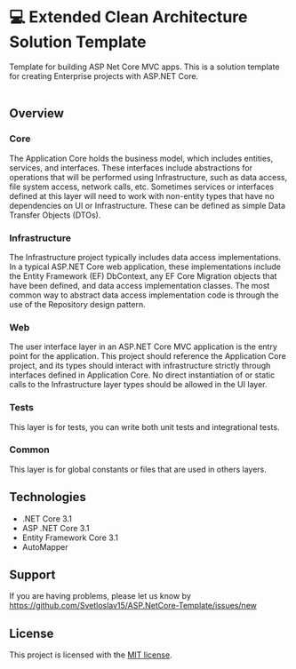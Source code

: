 # 💻 Extended Clean Architecture Solution Template
Template for building ASP Net Core MVC apps. This is a solution template for creating Enterprise projects with ASP.NET Core.
</br>
</br>
## Overview
### Core
The Application Core holds the business model, which includes entities, services, and interfaces. These interfaces include abstractions for operations that will be performed using Infrastructure, such as data access, file system access, network calls, etc. Sometimes services or interfaces defined at this layer will need to work with non-entity types that have no dependencies on UI or Infrastructure. These can be defined as simple Data Transfer Objects (DTOs).
### Infrastructure
The Infrastructure project typically includes data access implementations. In a typical ASP.NET Core web application, these implementations include the Entity Framework (EF) DbContext, any EF Core Migration objects that have been defined, and data access implementation classes. The most common way to abstract data access implementation code is through the use of the Repository design pattern.
### Web
The user interface layer in an ASP.NET Core MVC application is the entry point for the application. This project should reference the Application Core project, and its types should interact with infrastructure strictly through interfaces defined in Application Core. No direct instantiation of or static calls to the Infrastructure layer types should be allowed in the UI layer.
### Tests
This layer is for tests, you can write both unit tests and integrational tests.
### Common
This layer is for global constants or files that are used in others layers.

 ## Technologies
* .NET Core 3.1
* ASP .NET Core 3.1
* Entity Framework Core 3.1
* AutoMapper
## Support
If you are having problems, please let us know by https://github.com/Svetloslav15/ASP.NetCore-Template/issues/new
## License
This project is licensed with the [MIT license](LICENSE).
